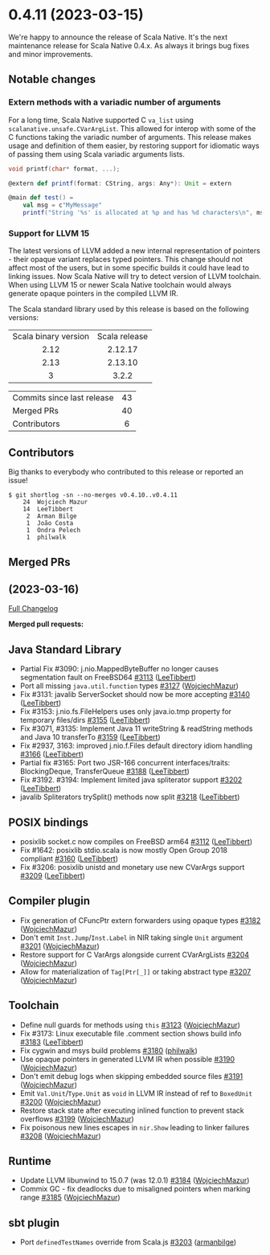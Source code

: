 
# 0.4.11 (2023-03-15)

We're happy to announce the release of Scala Native. It's the next maintenance release for Scala Native 0.4.x. As always it brings bug fixes and minor improvements.

## Notable changes

### Extern methods with a variadic number of arguments
For a long time, Scala Native supported C `va_list` using `scalanative.unsafe.CVarArgList`. This allowed for interop with some of the C functions taking the variadic number of arguments. This release makes usage and definition of them easier, by restoring support for idiomatic ways of passing them using Scala variadic arguments lists.
```c
void printf(char* format, ...);
```

```scala
@extern def printf(format: CString, args: Any*): Unit = extern

@main def test() = 
    val msg = c"MyMessage"
    printf("String '%s' is allocated at %p and has %d characters\n", msg, msg, strlen(msg))
```

### Support for LLVM 15
The latest versions of LLVM added a new internal representation of pointers - their opaque variant replaces typed pointers. This change should not affect most of the users, but in some specific builds it could have lead to linking issues.
Now Scala Native will try to detect version of LLVM toolchain. When using LLVM 15 or newer Scala Native toolchain would always generate opaque pointers in the compiled LLVM IR. 

The Scala standard library used by this release is based on the following versions:
<table>
<tbody>
  <tr>
    <td>Scala binary version</td>
    <td>Scala release</td>
  </tr>
  <tr>
    <td align="center">2.12</td>
    <td align="center">2.12.17</td>
  </tr>
  <tr>
    <td align="center">2.13</td>
    <td align="center">2.13.10</td>
  </tr>
  <tr>
    <td align="center">3</td>
    <td align="center">3.2.2</td>
  </tr>
</tbody>
</table>

<table>
<tbody>
  <tr>
    <td>Commits since last release</td>
    <td align="center">43</td>
  </tr>
  <tr>
    <td>Merged PRs</td>
    <td align="center">40</td>
  </tr>
    <tr>
    <td>Contributors</td>
    <td align="center">6</td>
  </tr>
</tbody>
</table>

## Contributors

Big thanks to everybody who contributed to this release or reported an issue!

```
$ git shortlog -sn --no-merges v0.4.10..v0.4.11
    24	Wojciech Mazur
    14	LeeTibbert
     2	Arman Bilge
     1  João Costa
     1  Ondra Pelech
     1  philwalk
```

## Merged PRs

## [](https://github.com/scala-native/scala-native/tree/) (2023-03-16)

[Full Changelog](https://github.com/scala-native/scala-native/compare/v0.4.10..v0.4.11)

**Merged pull requests:**

## Java Standard Library
- Partial Fix #3090: j.nio.MappedByteBuffer  no longer causes segmentation fault on FreeBSD64
  [\#3113](https://github.com/scala-native/scala-native/pull/3113)
  ([LeeTibbert](https://github.com/LeeTibbert))
- Port all missing `java.util.function` types
  [\#3127](https://github.com/scala-native/scala-native/pull/3127)
  ([WojciechMazur](https://github.com/WojciechMazur))
- Fix #3131: javalib ServerSocket should now be more accepting
  [\#3140](https://github.com/scala-native/scala-native/pull/3140)
  ([LeeTibbert](https://github.com/LeeTibbert))
- Fix #3153: j.nio.fs.FileHelpers uses only java.io.tmp property for temporary files/dirs
  [\#3155](https://github.com/scala-native/scala-native/pull/3155)
  ([LeeTibbert](https://github.com/LeeTibbert))
- Fix #3071, #3135: Implement Java 11 writeString & readString methods and Java 10 transferTo
  [\#3159](https://github.com/scala-native/scala-native/pull/3159)
  ([LeeTibbert](https://github.com/LeeTibbert))
- Fix #2937, 3163: improved j.nio.f.Files default directory idiom handling 
  [\#3166](https://github.com/scala-native/scala-native/pull/3166)
  ([LeeTibbert](https://github.com/LeeTibbert))
- Partial fix #3165: Port two JSR-166 concurrent interfaces/traits: BlockingDeque, TransferQueue
  [\#3188](https://github.com/scala-native/scala-native/pull/3188)
  ([LeeTibbert](https://github.com/LeeTibbert))
- Fix #3192. #3194: Implement limited java spliterator support
  [\#3202](https://github.com/scala-native/scala-native/pull/3202)
  ([LeeTibbert](https://github.com/LeeTibbert))
- javalib Spliterators trySplit() methods now split
  [\#3218](https://github.com/scala-native/scala-native/pull/3218)
  ([LeeTibbert](https://github.com/LeeTibbert))

## POSIX bindings
- posixlib socket.c now compiles on FreeBSD arm64
  [\#3112](https://github.com/scala-native/scala-native/pull/3112)
  ([LeeTibbert](https://github.com/LeeTibbert))
- Fix #1642: posixlib stdio.scala is now mostly Open Group 2018 compliant
  [\#3160](https://github.com/scala-native/scala-native/pull/3160)
  ([LeeTibbert](https://github.com/LeeTibbert))
- Fix #3206: posixlib unistd and monetary use new CVarArgs support
  [\#3209](https://github.com/scala-native/scala-native/pull/3209)
  ([LeeTibbert](https://github.com/LeeTibbert))

## Compiler plugin
- Fix generation of CFuncPtr extern forwarders using opaque types
  [\#3182](https://github.com/scala-native/scala-native/pull/3182)
  ([WojciechMazur](https://github.com/WojciechMazur))
- Don't emit `Inst.Jump`/`Inst.Label` in NIR taking single `Unit` argument
  [\#3201](https://github.com/scala-native/scala-native/pull/3201)
  ([WojciechMazur](https://github.com/WojciechMazur))
- Restore support for C VarArgs alongside current CVarArgLists
  [\#3204](https://github.com/scala-native/scala-native/pull/3204)
  ([WojciechMazur](https://github.com/WojciechMazur))
- Allow for materialization of `Tag[Ptr[_]]` or taking abstract type
  [\#3207](https://github.com/scala-native/scala-native/pull/3207)
  ([WojciechMazur](https://github.com/WojciechMazur))

## Toolchain
- Define null guards for methods using `this`
  [\#3123](https://github.com/scala-native/scala-native/pull/3123)
  ([WojciechMazur](https://github.com/WojciechMazur))
- Fix #3173: Linux executable file .comment section shows build info
  [\#3183](https://github.com/scala-native/scala-native/pull/3183)
  ([LeeTibbert](https://github.com/LeeTibbert))
- Fix cygwin and msys build problems
  [\#3180](https://github.com/scala-native/scala-native/pull/3180)
  ([philwalk](https://github.com/philwalk))
- Use opaque pointers in generated LLVM IR when possible
  [\#3190](https://github.com/scala-native/scala-native/pull/3190)
  ([WojciechMazur](https://github.com/WojciechMazur))
- Don't emit debug logs when skipping embedded source files
  [\#3191](https://github.com/scala-native/scala-native/pull/3191)
  ([WojciechMazur](https://github.com/WojciechMazur))
- Emit `Val.Unit`/`Type.Unit` as `void` in LLVM IR instead of ref to `BoxedUnit`
  [\#3200](https://github.com/scala-native/scala-native/pull/3200)
  ([WojciechMazur](https://github.com/WojciechMazur))
- Restore stack state after executing inlined function to prevent stack overflows
  [\#3199](https://github.com/scala-native/scala-native/pull/3199)
  ([WojciechMazur](https://github.com/WojciechMazur))
- Fix poisonous new lines escapes in `nir.Show` leading to linker failures
  [\#3208](https://github.com/scala-native/scala-native/pull/3208)
  ([WojciechMazur](https://github.com/WojciechMazur))

## Runtime 
- Update LLVM libunwind to 15.0.7 (was 12.0.1)
  [\#3184](https://github.com/scala-native/scala-native/pull/3184)
  ([WojciechMazur](https://github.com/WojciechMazur))
- Commix GC - fix deadlocks due to misaligned pointers when marking range
  [\#3185](https://github.com/scala-native/scala-native/pull/3185)
  ([WojciechMazur](https://github.com/WojciechMazur))

## sbt plugin
- Port `definedTestNames` override from Scala.js
  [\#3203](https://github.com/scala-native/scala-native/pull/3203)
  ([armanbilge](https://github.com/armanbilge))
